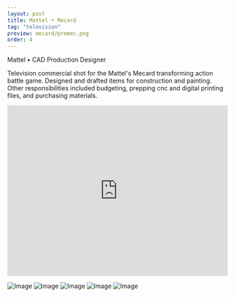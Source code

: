 ```yaml
---
layout: post
title: Mattel • Mecard
tag: "television"
preview: mecard/premec.png
order: 4
---
```

Mattel • CAD Production Designer

Television commercial shot for the Mattel's Mecard transforming action battle game. Designed and drafted items for construction and painting. Other responsibilities included budgeting, prepping cnc and digital printing files, and purchasing materials.

<iframe frameborder="0" scrolling="no" height="390" width="100%" src="https://www.youtube.com/embed/bBsN3Q2vW_o?controls=0&showinfo=0" allow="autoplay; encrypted-media" allowfullscreen></iframe>

![Image](1mec.png)
![Image](2mec.png)
![Image](3mec.png)
![Image](4mec.png)
![Image](5mec.png)
